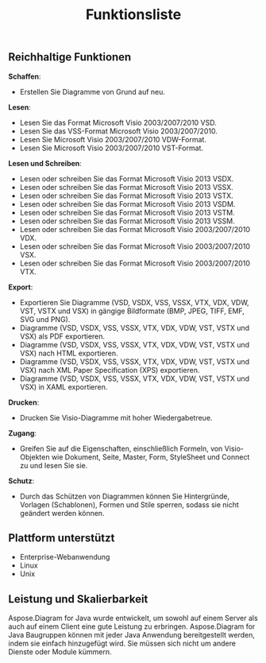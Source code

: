 ﻿---
title: Funktionsliste
type: docs
weight: 30
url: /de/java/feature-list/
keywords: Visio Diagram Java API
description: Visio Diagram Java API Funktionsliste enthält Erstellen, Lesen, Schreiben, Exportieren, Drucken und Zugriff
---
## **Reichhaltige Funktionen**
**Schaffen**:

- Erstellen Sie Diagramme von Grund auf neu.

**Lesen**:

- Lesen Sie das Format Microsoft Visio 2003/2007/2010 VSD.
- Lesen Sie das VSS-Format Microsoft Visio 2003/2007/2010.
- Lesen Sie Microsoft Visio 2003/2007/2010 VDW-Format.
- Lesen Sie Microsoft Visio 2003/2007/2010 VST-Format.

**Lesen und Schreiben**:

- Lesen oder schreiben Sie das Format Microsoft Visio 2013 VSDX.
- Lesen oder schreiben Sie das Format Microsoft Visio 2013 VSSX.
- Lesen oder schreiben Sie das Format Microsoft Visio 2013 VSTX.
- Lesen oder schreiben Sie das Format Microsoft Visio 2013 VSDM.
- Lesen oder schreiben Sie das Format Microsoft Visio 2013 VSTM.
- Lesen oder schreiben Sie das Format Microsoft Visio 2013 VSSM.
- Lesen oder schreiben Sie das Format Microsoft Visio 2003/2007/2010 VDX.
- Lesen oder schreiben Sie das Format Microsoft Visio 2003/2007/2010 VSX.
- Lesen oder schreiben Sie das Format Microsoft Visio 2003/2007/2010 VTX.

**Export**:

- Exportieren Sie Diagramme (VSD, VSDX, VSS, VSSX, VTX, VDX, VDW, VST, VSTX und VSX) in gängige Bildformate (BMP, JPEG, TIFF, EMF, SVG und PNG).
- Diagramme (VSD, VSDX, VSS, VSSX, VTX, VDX, VDW, VST, VSTX und VSX) als PDF exportieren.
- Diagramme (VSD, VSDX, VSS, VSSX, VTX, VDX, VDW, VST, VSTX und VSX) nach HTML exportieren.
- Diagramme (VSD, VSDX, VSS, VSSX, VTX, VDX, VDW, VST, VSTX und VSX) nach XML Paper Specification (XPS) exportieren.
- Diagramme (VSD, VSDX, VSS, VSSX, VTX, VDX, VDW, VST, VSTX und VSX) in XAML exportieren.

**Drucken**:

- Drucken Sie Visio-Diagramme mit hoher Wiedergabetreue.

**Zugang**:

- Greifen Sie auf die Eigenschaften, einschließlich Formeln, von Visio-Objekten wie Dokument, Seite, Master, Form, StyleSheet und Connect zu und lesen Sie sie.

**Schutz**:

- Durch das Schützen von Diagrammen können Sie Hintergründe, Vorlagen (Schablonen), Formen und Stile sperren, sodass sie nicht geändert werden können.
## **Plattform unterstützt**
- Enterprise-Webanwendung
- Linux
- Unix
## **Leistung und Skalierbarkeit**
Aspose.Diagram for Java wurde entwickelt, um sowohl auf einem Server als auch auf einem Client eine gute Leistung zu erbringen. Aspose.Diagram for Java Baugruppen können mit jeder Java Anwendung bereitgestellt werden, indem sie einfach hinzugefügt wird. Sie müssen sich nicht um andere Dienste oder Module kümmern.
